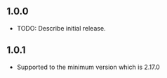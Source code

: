 ## 1.0.0

* TODO: Describe initial release.
## 1.0.1

* Supported to the minimum version which is 2.17.0
